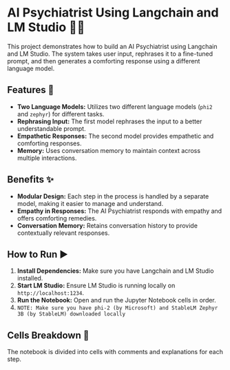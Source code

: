 # AI Psychiatrist Using Langchain and LM Studio 🤖💬

This project demonstrates how to build an AI Psychiatrist using Langchain and LM Studio. The system takes user input, rephrases it to a fine-tuned prompt, and then generates a comforting response using a different language model.

## Features 🚀
- **Two Language Models:** Utilizes two different language models (`phi2` and `zephyr`) for different tasks.
- **Rephrasing Input:** The first model rephrases the input to a better understandable prompt.
- **Empathetic Responses:** The second model provides empathetic and comforting responses.
- **Memory:** Uses conversation memory to maintain context across multiple interactions.

## Benefits ✨
- **Modular Design:** Each step in the process is handled by a separate model, making it easier to manage and understand.
- **Empathy in Responses:** The AI Psychiatrist responds with empathy and offers comforting remedies.
- **Conversation Memory:** Retains conversation history to provide contextually relevant responses.

## How to Run ▶️
1. **Install Dependencies:** Make sure you have Langchain and LM Studio installed.
2. **Start LM Studio:** Ensure LM Studio is running locally on `http://localhost:1234`.
3. **Run the Notebook:** Open and run the Jupyter Notebook cells in order.
4. `NOTE: Make sure you have phi-2 (by Microsoft) and StableLM Zephyr 3B (by StableLM) downloaded locally`

## Cells Breakdown 📝
The notebook is divided into cells with comments and explanations for each step.
